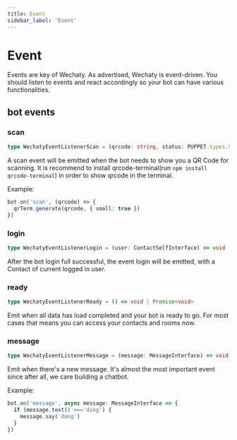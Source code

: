 ```yaml
---
title: Event
sidebar_label: 'Event'
---
```


# Event

Events are key of Wechaty. As advertised, Wechaty is event-driven. You should listen to events and react accordingly so your bot can have various functionalities.

## bot events

### scan

```ts
type WechatyEventListenerScan = (qrcode: string, status: PUPPET.types.ScanStatus, data?: string) => void | Promise<void>
```

A scan event will be emitted when the bot needs to show you a QR Code for scanning. It is recommend to install qrcode-terminal(run ```npm install qrcode-terminal```) in order to show qrcode in the terminal.

Example:

```ts
bot.on('scan', (qrcode) => {
  qrTerm.generate(qrcode, { small: true })
})
```

### login

```ts
type WechatyEventListenerLogin = (user: ContactSelfInterface) => void | Promise<void>

```

After the bot login full successful, the event login will be emitted, with a Contact of current logged in user.

### ready

```ts
type WechatyEventListenerReady = () => void | Promise<void>
```

Emit when all data has load completed and your bot is ready to go. For most cases that means you can access your contacts and rooms now.

### message

```ts
type WechatyEventListenerMessage = (message: MessageInterface) => void | Promise<void>
```

Emit when there's a new message. It's almost the most important event since after all, we care building a chatbot.

Example:

```ts
bot.on('message', async message: MessageInterface => {
  if (message.text() ==='ding') {
    message.say('dong')
  }
})
```
